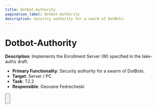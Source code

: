 ```yaml
---
title: Dotbot-Authority
pagination_label: Dotbot-Authority
description: Security authority for a swarm of DotBots.
---
```


# Dotbot-Authority

**Description**: Implements the Enrollment Server (W) specified in the lake-authz draft.

* **Primary Functionality**: Security authority for a swarm of DotBots.
* **Target**: Server / PC
* **Task**: T2.2
* **Responsible**: Geovane Fedrecheski

<Button label="🔗 openswarm-eu/swarmake repository" link="https://github.com/openswarm-eu/dotbot-authority" block /><br />